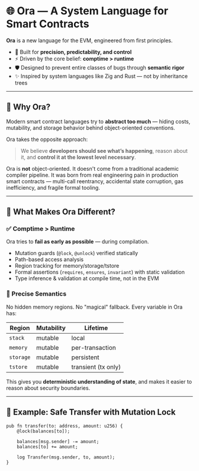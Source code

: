 # 🌐 Ora — A System Language for Smart Contracts

**Ora** is a new language for the EVM, engineered from first principles.

- 🧠 Built for **precision, predictability, and control**
- ⚡ Driven by the core belief: **comptime > runtime**
- 🛡️ Designed to prevent entire classes of bugs through **semantic rigor**
- ✨ Inspired by system languages like Zig and Rust — not by inheritance trees

---

## 🔧 Why Ora?

Modern smart contract languages try to **abstract too much** — hiding costs, mutability, and storage behavior behind object-oriented conventions.

Ora takes the opposite approach:

> We believe **developers should see what’s happening**, reason about it, and **control it at the lowest level necessary**.

Ora is **not** object-oriented. It doesn't come from a traditional academic compiler pipeline. It was born from real engineering pain in production smart contracts — multi-call reentrancy, accidental state corruption, gas inefficiency, and fragile formal tooling.

---

## 🧭 What Makes Ora Different?

### ✅ Comptime > Runtime

Ora tries to **fail as early as possible** — during compilation.

- Mutation guards (`@lock`, `@unlock`) verified statically
- Path-based access analysis
- Region tracking for memory/storage/tstore
- Formal assertions (`requires`, `ensures`, `invariant`) with static validation
- Type inference & validation at compile time, not in the EVM

### 🧠 Precise Semantics

No hidden memory regions. No "magical" fallback. Every variable in Ora has:

| Region   | Mutability | Lifetime          |
|----------|------------|-------------------|
| `stack`  | mutable    | local             |
| `memory` | mutable    | per-transaction   |
| `storage`| mutable    | persistent        |
| `tstore` | mutable    | transient (tx only)|

This gives you **deterministic understanding of state**, and makes it easier to reason about security boundaries.

---

## 🧪 Example: Safe Transfer with Mutation Lock

```ora
pub fn transfer(to: address, amount: u256) {
    @lock(balances[to]);

    balances[msg.sender] -= amount;
    balances[to] += amount;

    log Transfer(msg.sender, to, amount);
}
